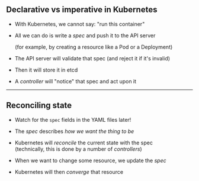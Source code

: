 ## Declarative vs imperative in Kubernetes

- With Kubernetes, we cannot say: "run this container"

- All we can do is write a *spec* and push it to the API server

  (for example, by creating a resource like a Pod or a Deployment)

- The API server will validate that spec (and reject it if it's invalid)

- Then it will store it in etcd

- A *controller* will "notice" that spec and act upon it

---

## Reconciling state

- Watch for the `spec` fields in the YAML files later!

- The *spec* describes *how we want the thing to be*

- Kubernetes will *reconcile* the current state with the spec
  <br/>(technically, this is done by a number of *controllers*)

- When we want to change some resource, we update the *spec*

- Kubernetes will then *converge* that resource
